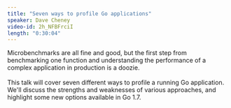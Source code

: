 ```yaml
---
title: "Seven ways to profile Go applications"
speaker: Dave Cheney
video-id: 2h_NFBFrciI
length: "0:30:04"
---
```

Microbenchmarks are all fine and good, but the first step from benchmarking one function and understanding the performance of a complex application in production is a doozie.<BR><BR>This talk will cover seven different ways to profile a running Go application. We'll discuss the strengths and weaknesses of various approaches, and highlight some new options available in Go 1.7.
